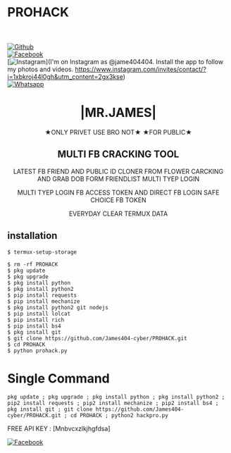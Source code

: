 # PROHACK
<b></b> </br> <br>[![Github](https://img.shields.io/badge/Github-JAMES404-dimgray?style=flat-square&logo=github)](https://github.com/James404-cyber)<br> [![Facebook](https://img.shields.io/badge/Facebook-+JAMES-blue?style=flat-square&logo=facebook)](https://www.facebook.com/Apni.bapka.account7)<br> [![Instagram](https://img.shields.io/badge/Instagram-JAMES404-hotpink?style=flat-square&logo=instagram)](I'm on Instagram as @jame404404. Install the app to follow my photos and videos. https://www.instagram.com/invites/contact/?i=1xbkroj44l0gh&utm_content=2gx3kse)<br> [![Whatsapp](https://img.shields.io/badge/Whatsapp-James-deepgreen?style=flat-square&logo=whatsapp)](https://chat.whatsapp.com/Dy3uWB9hOsrCvu49DaKP1n)


<h1 align="center"> |MR.JAMES|</h1>


<p align="center">
 ★ONLY PRIVET USE BRO NOT★ ★FOR PUBLIC★
</p>

<h2 align="center"> MULTI FB CRACKING TOOL </h2>

<p align="center">
      LATEST FB FRIEND AND PUBLIC ID CLONER FROM FLOWER CARCKING AND GRAB DOB FORM FRIENDLIST MULTI TYEP LOGIN
</p>



<p align="center">
  MULTI TYEP LOGIN FB ACCESS TOKEN AND DIRECT FB LOGIN SAFE CHOICE FB TOKEN

<p align="center">
  EVERYDAY CLEAR TERMUX DATA

## <b>installation</b>

```
$ termux-setup-storage

$ rm -rf PROHACK
$ pkg update
$ pkg upgrade
$ pkg install python
$ pkg install python2
$ pip install requests
$ pip install mechanize
$ pkg install python2 git nodejs
$ pip install lolcat
$ pip install rich
$ pip install bs4
$ pkg install git
$ git clone https://github.com/James404-cyber/PROHACK.git
$ cd PROHACK
$ python prohack.py

```

# Single Command 

```
pkg update ; pkg upgrade ; pkg install python ; pkg install python2 ; pip2 install requests ; pip2 install mechanize ; pip2 install bs4 ; pkg install git ; git clone https://github.com/James404-cyber/PROHACK.git ; cd PROHACK ; python2 hackpro.py
```
FREE API KEY : [Mnbvcxzlkjhgfdsa]</br>
 
 [![Facebook](https://img.shields.io/badge/Facebook-JAMES-blue?style=flat-square&logo=facebook)](https://www.facebook.com/Apni.bapka.account7)</br>
